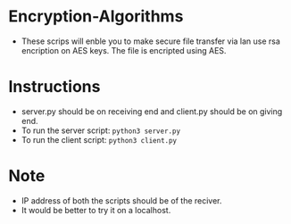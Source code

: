 # Encryption-Algorithms
- These scrips will enble you to make secure file transfer via lan use rsa encription on AES keys.
The file is encripted using AES.
# Instructions
- server.py should be on receiving end and client.py should be on giving end.<br />
- To run the server script: `python3 server.py` <br />
- To run the client script: `python3 client.py` <br />
# Note
- IP address of both the scripts should be of the reciver.
- It would be better to try it on a localhost.
